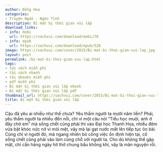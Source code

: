 ```yaml
---
author: Đồng Hoa
categories:
- Truyện Ngắn - Ngôn Tình
description: Bí mật bị thời gian vùi lấp
download_links:
- info: mobi
  url: https://sachvui.com/download/mobi/78
- info: epub
  url: https://sachvui.com/download/epub/528
image: https://sachvui.com/cover/2015/Bi-mat-bi-thoi-gian-vui-lap.jpg
layout: post
permalink: /bi-mat-bi-thoi-gian-vui-lap.html
tags:
- tải sách miễn phí
- tải sách nhanh
- tải ebooks miễn phí
- pdf miễn phí
- Bí mật bị thời gian vùi lấp ebook
- Bí mật bị thời gian vùi lấp pdf
thumbnail_url: https://sachvui.com/cover/2015/Bi-mat-bi-thoi-gian-vui-lap.jpg
title: Bí mật bị thời gian vùi lấp
---
```


 <div class="item-desc text-justify"> Cậu đã yêu ai nhiều như thế chưa? Yêu thầm người ta mười năm liền? Phải, yêu thầm người ta nhiều đến nỗi, chỉ vì một câu nói “Tiểu học muội, anh ở đây chờ em” mà sống chết cũng phải thi vào Đại học Thanh Hoa, nhiều đêm vừa bật khóc nức nở vì mỏi mệt, vậy mà lại gạt nước mắt lên tiếp tục ôn bài. Cũng chỉ vì người đó, mà ngang nhiên bỏ công việc ổn định hiện tại, cố sống chết cũng phải vào làm cùng chỗ với người ta. Cho dù không thể gặp mặt, chỉ cần hàng ngày hít thở chung bầu không khí, vậy là mãn nguyện rồi. </div>